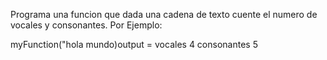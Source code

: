 Programa una funcion que dada una cadena de texto cuente el numero de vocales y consonantes. Por Ejemplo:

myFunction("hola mundo)output = vocales 4 consonantes 5